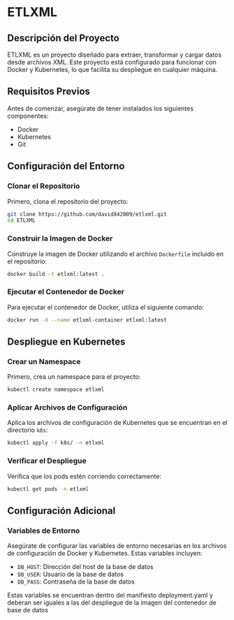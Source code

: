 # ETLXML

## Descripción del Proyecto

ETLXML es un proyecto diseñado para extraer, transformar y cargar datos desde archivos XML. Este proyecto está configurado para funcionar con Docker y Kubernetes, lo que facilita su despliegue en cualquier máquina.

## Requisitos Previos

Antes de comenzar, asegúrate de tener instalados los siguientes componentes:

- Docker
- Kubernetes
- Git

## Configuración del Entorno

### Clonar el Repositorio

Primero, clona el repositorio del proyecto:

```bash
git clone https://github.com/david842009/etlxml.git
cd ETLXML
```

### Construir la Imagen de Docker

Construye la imagen de Docker utilizando el archivo `Dockerfile` incluido en el repositorio:

```bash
docker build -t etlxml:latest .
```

### Ejecutar el Contenedor de Docker

Para ejecutar el contenedor de Docker, utiliza el siguiente comando:

```bash
docker run -d --name etlxml-container etlxml:latest
```

## Despliegue en Kubernetes

### Crear un Namespace

Primero, crea un namespace para el proyecto:

```bash
kubectl create namespace etlxml
```

### Aplicar Archivos de Configuración

Aplica los archivos de configuración de Kubernetes que se encuentran en el directorio `k8s`:

```bash
kubectl apply -f k8s/ -n etlxml
```

### Verificar el Despliegue

Verifica que los pods estén corriendo correctamente:

```bash
kubectl get pods -n etlxml
```

## Configuración Adicional

### Variables de Entorno

Asegúrate de configurar las variables de entorno necesarias en los archivos de configuración de Docker y Kubernetes. Estas variables incluyen:

- `DB_HOST`: Dirección del host de la base de datos
- `DB_USER`: Usuario de la base de datos
- `DB_PASS`: Contraseña de la base de datos

Estas variables se encuentran dentro del manifiesto deployment.yaml y deberan ser iguales a las del despliegue de la imagen del contenedor de base de datos